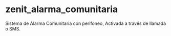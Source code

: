 # zenit_alarma_comunitaria
Sistema de Alarma Comunitaria con perifoneo, Activada a través de llamada o SMS. 
